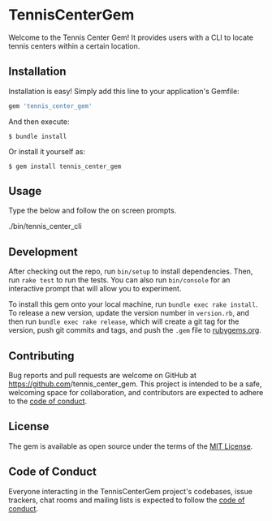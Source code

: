 # TennisCenterGem

Welcome to the Tennis Center Gem! It provides users with a CLI to locate tennis centers within a certain location. 

## Installation

Installation is easy! Simply add this line to your application's Gemfile:

```ruby
gem 'tennis_center_gem'
```

And then execute:

    $ bundle install

Or install it yourself as:

    $ gem install tennis_center_gem

## Usage

Type the below and follow the on screen prompts.

./bin/tennis_center_cli

## Development

After checking out the repo, run `bin/setup` to install dependencies. Then, run `rake test` to run the tests. You can also run `bin/console` for an interactive prompt that will allow you to experiment.

To install this gem onto your local machine, run `bundle exec rake install`. To release a new version, update the version number in `version.rb`, and then run `bundle exec rake release`, which will create a git tag for the version, push git commits and tags, and push the `.gem` file to [rubygems.org](https://rubygems.org).

## Contributing

Bug reports and pull requests are welcome on GitHub at https://github.com<pete3249>/tennis_center_gem. This project is intended to be a safe, welcoming space for collaboration, and contributors are expected to adhere to the [code of conduct](https://github.com/<pete3249>/tennis_center_gem/blob/master/CODE_OF_CONDUCT.md).


## License

The gem is available as open source under the terms of the [MIT License](https://opensource.org/licenses/MIT).

## Code of Conduct

Everyone interacting in the TennisCenterGem project's codebases, issue trackers, chat rooms and mailing lists is expected to follow the [code of conduct](https://github.com/<pete3249>/tennis_center_gem/blob/master/CODE_OF_CONDUCT.md).
